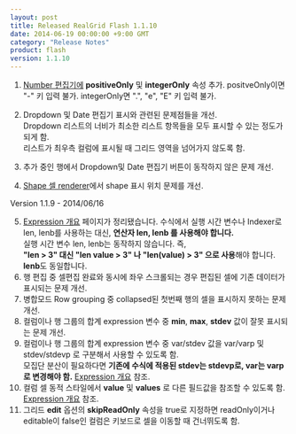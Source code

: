 ```yaml
---
layout: post
title: Released RealGrid Flash 1.1.10
date: 2014-06-19 00:00:00 +9:00 GMT
category: "Release Notes"
product: flash
version: 1.1.10
---
```



1. [Number 편집기에](http://demo.realgrid.com/Editing/Editors/) **positiveOnly** 및 **integerOnly** 속성 추가. positveOnly이면 "-" 키 입력 불가. integerOnly면 ".", "e", "E" 키 입력 불가.
2. Dropdown 및 Date 편집기 표시와 관련된 문제점들을 개선.  
     Dropdown 리스트의 너비가 최소한 리스트 항목들을 모두 표시할 수 있는 정도가 되게 함.  
     리스트가 최우측 컬럼에 표시될 때 그리드 영역을 넘어가지 않도록 함.  

3. 추가 중인 행에서 Dropdown및 Date 편집기 버튼이 동작하지 않은 문제 개선.
4. [Shape 셀 renderer](http://demo.realgrid.com/Renderer/ShapeCellRenderer/)에서 shape 표시 위치 문제를 개선.

Version 1.1.9 - 2014/06/16

5. [Expression 개요](http://demo.realgrid.com/Demo/ExpressionConcept) 페이지가 정리됐습니다. 수식에서 실행 시간 변수나 Indexer로 len, lenb를 사용하는 대신, **연산자 len, lenb 를 사용해야 합니다.**  
     실행 시간 변수 len, lenb는 동작하지 않습니다. 즉,  
     **"len > 3" 대신 "len value > 3" 나 "len(value) > 3" 으로 사용**해야 합니다. **lenb**도 동일합니다.
6. 행 편집 중 셀편집 완료와 동시에 좌우 스크롤되는 경우 편집된 셀에 기존 데이터가 표시되는 문제 개선.
7. 병합모드 Row grouping 중 collapsed된 첫번째 행의 셀을 표시하지 못하는 문제 개선.
8. 컬럼이나 행 그룹의 합계 expression 변수 중 **min**, **max**, **stdev** 값이 잘못 표시되는 문제 개선.
9. 컬럼이나 행 그룹의 합계 expression 변수 중 var/stdev 값을 var/varp 및 stdev/stdevp 로 구분해서 사용할 수 있도록 함.  
     모집단 분산이 필요하다면 **기존에 수식에 적용된 stdev는 stdevp로, var는 varp로 변경해야 함.** [Expression 개요](http://demo.realgrid.com/Demo/ExpressionConcept) 참조.
10. 컬럼 셀 동적 스타일에서 **value** 및 **values** 로 다른 필드값을 참조할 수 있도록 함. [Expression 개요](http://demo.realgrid.com/Demo/ExpressionConcept) 참조.
11. 그리드 **edit** 옵션의 **skipReadOnly** 속성을 true로 지정하면 readOnly이거나 editable이 false인 컬럼은 키보드로 셀을 이동할 때 건너뛰도록 함.

